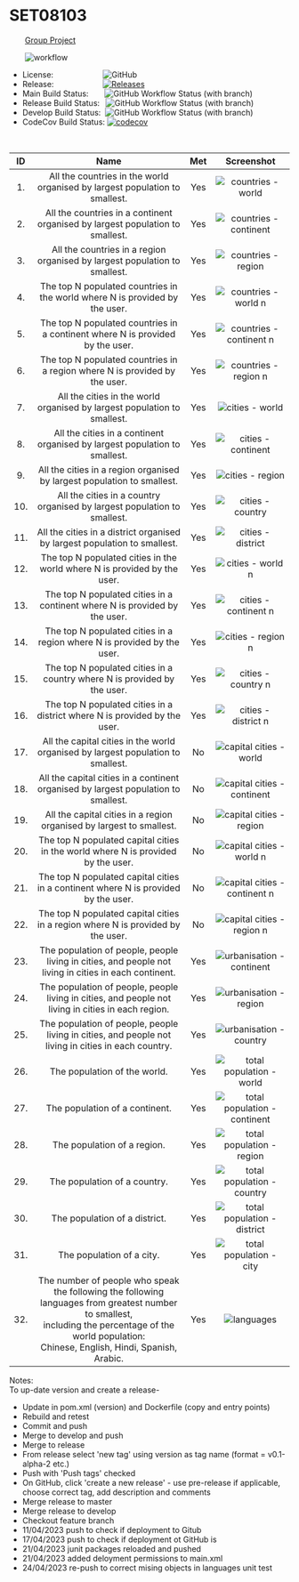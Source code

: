 # SET08103  
&emsp;&emsp;<u>Group Project</u>  

&emsp;&emsp;![workflow](https://github.com/Benbhoy1888/SET08103/actions/workflows/main.yml/badge.svg?style=flat)  
* License:&emsp;&emsp;&emsp;&emsp;&emsp;&ensp;&nbsp;&nbsp; ![GitHub](https://img.shields.io/github/license/Benbhoy1888/SET08103?style=flat)  
* Release:&emsp;&emsp;&emsp;&emsp;&emsp;&ensp;&ensp; [![Releases](https://img.shields.io/github/release/Benbhoy1888/SET08103/all.svg?style=flat-square)](https://github.com/Benbhoy1888/SET08103/releases&style=flat)  
* Main Build Status:&emsp;&ensp;&nbsp; ![GitHub Workflow Status (with branch)](https://img.shields.io/github/actions/workflow/status/Benbhoy1888/SET08103/main.yml?branch=master&style=flat)  
* Release Build Status: &ensp;![GitHub Workflow Status (with branch)](https://img.shields.io/github/actions/workflow/status/Benbhoy1888/SET08103/main.yml?branch=release&style=flat)   
* Develop Build Status: &nbsp;![GitHub Workflow Status (with branch)](https://img.shields.io/github/actions/workflow/status/Benbhoy1888/SET08103/main.yml?branch=develop&style=flat) 
* CodeCov Build Status:	[![codecov](https://codecov.io/gh/Benbhoy1888/SET08103/branch/master/graph/badge.svg?token=Z14TRAVG1B)](https://codecov.io/gh/Benbhoy1888/SET08103)    
<br>


| ID | Name | Met | Screenshot |
| :---: | :---: | :---: | :---: |
| 1. | All the countries in the world organised by largest population to smallest. | Yes | ![countries - world](requirments_screenshots/allWorldCountries.png) |
| 2. | All the countries in a continent organised by largest population to smallest. | Yes | ![countries - continent](requirments_screenshots/allCountriesContinent.png) |
| 3. | All the countries in a region organised by largest population to smallest. | Yes | ![countries - region](requirments_screenshots/allCountriesRegion.png) |
| 4. | The top N populated countries in the world where N is provided by the user. | Yes | ![countries - world n](requirments_screenshots/top5_worldCountries.png) |
| 5. | The top N populated countries in a continent where N is provided by the user. | Yes | ![countries - continent n](requirments_screenshots/top8_continentCountries.png) |
| 6. | The top N populated countries in a region where N is provided by the user. | Yes | ![countries - region n](requirments_screenshots/top3_regionCountries.png) |
| 7. | All the cities in the world organised by largest population to smallest. | Yes | ![cities - world](requirments_screenshots/worldCities.png) |
| 8. | All the cities in a continent organised by largest population to smallest. | Yes | ![cities - continent](requirments_screenshots/continentCities.png) |
| 9. | All the cities in a region organised by largest population to smallest. | Yes | ![cities - region](requirments_screenshots/regionCities.png) | 
| 10. | All the cities in a country organised by largest population to smallest. | Yes | ![cities - country](requirments_screenshots/countryCities.png) |
| 11. | All the cities in a district organised by largest population to smallest. | Yes | ![cities - district](requirments_screenshots/districtCities.png) |
| 12. | The top N populated cities in the world where N is provided by the user. | Yes | ![cities - world n](requirments_screenshots/top5_citiesWorld.png) |
| 13. | The top N populated cities in a continent where N is provided by the user. | Yes | ![cities - continent n](requirments_screenshots/top8_citiesContinent.png) | 
| 14. | The top N populated cities in a region where N is provided by the user. | Yes | ![cities - region n](requirments_screenshots/top3_citiesRegion.png) |
| 15. | The top N populated cities in a country where N is provided by the user. | Yes | ![cities - country n](requirments_screenshots/top5_citiesCountry.png) |
| 16. | The top N populated cities in a district where N is provided by the user. | Yes | ![cities - district n](requirments_screenshots/top1_citiesDistrict.png) |
| 17. | All the capital cities in the world organised by largest population to smallest. | No | ![capital cities - world](requirments_screenshots/FILENAME_HERE) |
| 18. | All the capital cities in a continent organised by largest population to smallest. | No | ![capital cities - continent](requirments_screenshots/FILENAME_HERE) |
| 19. | All the capital cities in a region organised by largest to smallest. | No | ![capital cities - region](requirments_screenshots/FILENAME_HERE) | 
| 20. | The top N populated capital cities in the world where N is provided by the user. | No | ![capital cities - world n](requirments_screenshots/FILENAME_HERE) | 
| 21. | The top N populated capital cities in a continent where N is provided by the user. | No | ![capital cities - continent n](requirments_screenshots/FILENAME_HERE) | 
| 22. | The top N populated capital cities in a region where N is provided by the user. | No | ![capital cities - region n](requirments_screenshots/FILENAME_HERE) | 
| 23. | The population of people, people living in cities, and people not living in cities in each continent. | Yes | ![urbanisation - continent](requirments_screenshots/urbanPopulationContinent.png) | 
| 24. | The population of people, people living in cities, and people not living in cities in each region. | Yes | ![urbanisation - region](requirments_screenshots/urbanPopulationRegion.png) | 
| 25. | The population of people, people living in cities, and people not living in cities in each country. | Yes | ![urbanisation - country](requirments_screenshots/urbanPopulationCountry.png) | 
| 26. | The population of the world. | Yes | ![total population - world](requirments_screenshots/totalPopulationWorld.png) | 
| 27. | The population of a continent. | Yes | ![total population - continent](requirments_screenshots/totalPopulationContinent.png) | 
| 28. | The population of a region. | Yes | ![total population - region](requirments_screenshots/totalPopulationRegion.png) | 
| 29. | The population of a country. | Yes | ![total population - country](requirments_screenshots/totalPopulationCountry.png) | 
| 30. | The population of a district. | Yes | ![total population - district](requirments_screenshots/totalPopulationDistrict.png) | 
| 31. | The population of a city. | Yes | ![total population - city](requirments_screenshots/totalPopulationCity.png) | 
| 32. | The number of people who speak the following the following languages from greatest number to smallest,<br>including the percentage of the world population:<br> Chinese, English, Hindi, Spanish, Arabic. | Yes | ![languages](requirments_screenshots/languages.png) | 



Notes:  
To up-date version and create a release-
* Update in pom.xml (version) and Dockerfile (copy and entry points)
* Rebuild and retest
* Commit and push
* Merge to develop and push
* Merge to release
* From release select 'new tag' using version as tag name (format = v0.1-alpha-2 etc.)
* Push with 'Push tags' checked
* On GitHub, click 'create a new release' - use pre-release if applicable, choose correct tag, add description and comments
* Merge release to master
* Merge release to develop
* Checkout feature branch  
* 11/04/2023 push to check if deployment to Gitub
* 17/04/2023 push to check if deployment ot GitHub is
* 21/04/2023 junit packages reloaded and pushed
* 21/04/2023 added deloyment permissions to main.xml
* 24/04/2023 re-push to correct mising objects in languages unit test